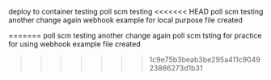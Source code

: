 deploy to container testing
poll scm testing
<<<<<<< HEAD
poll scm testing another change 
again webhook example for local purpose file created

=======
poll scm testing another change
again poll scm tsting for practice 
for using webhook example file created 
>>>>>>> 1c9e75b3beab3be295a411c904923866273d1b31
